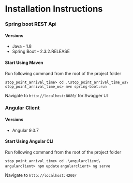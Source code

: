 # Installation Instructions

### Spring boot REST Api
#### Versions
* Java - 1.8
* Spring Boot - 2.3.2.RELEASE

#### Start Using Maven
Run following command from the root of the project folder

`stop_point_arrival_time> cd .\stop_point_arrival_time_ws\`
`stop_point_arrival_time_ws> mvn spring-boot:run`

Navigate to `http://localhost:8080/` for Swagger UI

### Angular Client
#### Versions
* Angular 9.0.7

#### Start Using Angular CLI 
Run following command from the root of the project folder

`stop_point_arrival_time> cd .\angularclient\`  
`angularclient> npm update` 
`angularclient> ng serve` 

Navigate to `http://localhost:4200/`
